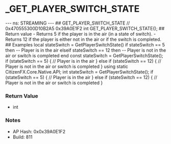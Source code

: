 # _GET_PLAYER_SWITCH_STATE

--- ns: STREAMING --- ## GET_PLAYER_SWITCH_STATE  // 0x470555300D10B2A5 0x39A0E1F2 int GET_PLAYER_SWITCH_STATE();  ## Return value - Returns 5 if the player is in the air (in a state of switch). - Returns 12 if the player is either not in the air or if the switch is completed.  ## Examples local stateSwitch = GetPlayerSwitchState() if stateSwitch == 5 then -- Player is in the air elseif stateSwitch == 12 then -- Player is not in the air or switch is completed end  const stateSwitch = GetPlayerSwitchState(); if (stateSwitch == 5) { // Player is in the air } else if (stateSwitch == 12) { // Player is not in the air or switch is completed }  using static CitizenFX.Core.Native.API;  int stateSwitch = GetPlayerSwitchState(); if (stateSwitch == 5) { // Player is in the air } else if (stateSwitch == 12) { // Player is not in the air or switch is completed }

### Return Value
* int

### Notes
* AP Hash: 0x0x39A0E1F2
* Build: 811

